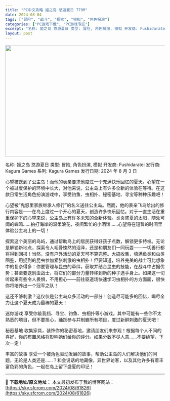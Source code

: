 ```yaml
---
title: "PC中文攻略 姬之岛 悠游夏日 779M"
date: 2024-08-04
tags: ["冒险", "战斗", "探索", "模拟", "角色扮演"]
categories: ["PC游戏下载", "PC游戏专区"]
excerpt: "名称: 姬之岛 悠游夏日 类型: 冒险, 角色扮演, 模拟 开发商: Fushidaratei 发行商: Kagura Games 系列: Kagura Games 发行日期: 2024 年 8 月 3 日 心望被送到了公主岛！而他的表亲要求他度过一个充满快乐回忆的夏天。心望在一个被过度保护的环境中&hellip;"
layout: post
---
```


<img class="aligncenter size-full wp-image-61827" src="https://sky.sfcrom.com/wp-content/uploads/2024/08/2024080412164953.webp" alt="" width="616" height="353" />

名称: 姬之岛 悠游夏日
类型: 冒险, 角色扮演, 模拟
开发商: Fushidaratei
发行商: Kagura Games
系列: Kagura Games
发行日期: 2024 年 8 月 3 日

心望被送到了公主岛！而他的表亲要求他度过一个充满快乐回忆的夏天。心望在一个被过度保护的环境中长大，对他来说，公主岛上有许多全新的体验在等待。在这款日常生活角色扮演游戏中，享受钓鱼、虫相扑、秘密基地、寻宝等种种乐趣吧！

心望被“鬼怒里家族继承人修行”的名义送往公主岛。然而，他的表亲飞鸟给出的修行内容是——在岛上度过一个开心的夏天，创造许多快乐回忆。对于一直生活在重重保护下的心望来说，公主岛上有许多未知的全新体验。炎炎盛夏的太阳，随处可闻的蝉鸣……拍打海岸的温柔浪花，夜间繁忙的小酒馆……心望将在短暂的时间里体验公主岛上的一切！

探索这个美丽的岛屿，通过帮助岛上的居民获得好孩子点数，解锁更多特权。无论是解锁新地点，探索令人毛骨悚然的沼泽，还是和朋友们一同玩耍——一切善行都将得到回报！当然，没有户外活动的夏天可不算完整。大搞收集，填满鱼类和虫类图鉴，用捉到的昆虫参加紧张刺激的虫相扑！但要知道，培养完美的战士可比想象中的复杂得多：你要管理与昆虫的牵绊，获取并结合昆虫的技能，在战斗中占据优势；甚至要送别虫战士，将它们的部分力量转移到新的种子选手身上。如果这一切听起来有些令人畏惧，不用担心——前往驱道场快速学习虫相扑的方方面面，很快你将培养出一个冠军之队！

这还不够刺激？这仅仅是公主岛众多活动的一部分！创造尽可能多的回忆，竭尽全力让这个夏天成为最棒的夏天！

迷你游戏
享受你敲我挡、寻宝、钓鱼、虫相扑等小游戏。其中可能有一些你不太熟悉的项目，但不要担心，踊跃参与并制霸所有项目，度过新鲜刺激的夏天吧！

秘密基地
收集家具，装饰你的秘密基地，邀请朋友们来参观！根据每个人不同的喜好，你的布置风格将影响她们给你的评分。如果分数不尽人意……不要绝望，下次一定！

丰富的故事
享受一个被角色驱动发展的故事，帮助公主岛的人们解决他们的问题，无论是人类还是……？和会说话的地藏像，异世界访客，以及其他许多有着丰富色彩的角色，一起在岛上留下盛夏的印记！

---
📖 **下载地址/原文地址：** 本文最初发布于我的博客网站：[https://sky.sfcrom.com/2024/08/61826](https://sky.sfcrom.com/2024/08/61826)
